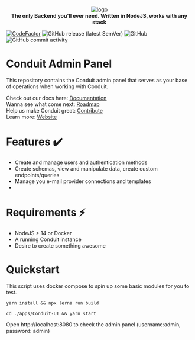 <p align="center">
<br>
<a href="https://getconduit.dev" target="_blank"><img src="https://getconduit.dev/conduitLogo.svg" alt="logo"/></a>
<br/>
<strong>The only Backend you'll ever need. Written in NodeJS, works with any stack</strong>
</p>

[![CodeFactor](https://www.codefactor.io/repository/github/conduitplatform/conduit-ui/badge?style=for-the-badge)](https://www.codefactor.io/repository/github/conduitplatform/conduit-ui)
![GitHub release (latest SemVer)](https://img.shields.io/github/v/release/ConduitPlatform/Conduit-UI?color=green&sort=semver&style=for-the-badge)
![GitHub](https://img.shields.io/github/license/ConduitPlatform/Conduit-UI?style=for-the-badge)
![GitHub commit activity](https://img.shields.io/github/commit-activity/m/ConduitPlatform/Conduit-UI?style=for-the-badge)

# Conduit Admin Panel

This repository contains the Conduit admin panel that serves as your base of operations when
working with Conduit.

Check out our docs here: [Documentation](https://getconduit.dev/docs/overview/intro)\
Wanna see what come next: [Roadmap](https://sharing.clickup.com/1554325/b/h/1fdwn-7561/8b09d2e9aedec0b)\
Help us make Conduit great: [Contribute](https://github.com/ConduitPlatform/Conduit/blob/main/.github/CONTRIBUTING.md)\
Learn more: [Website](https://getconduit.dev)

# Features ✔️

- Create and manage users and authentication methods
- Create schemas, view and manipulate data, create custom endpoints/queries
- Manage you e-mail provider connections and templates
- 

# Requirements ⚡

- NodeJS > 14 or Docker
- A running Conduit instance
- Desire to create something awesome

# Quickstart
This script uses docker compose to spin up some basic modules for you to test.
```
yarn install && npx lerna run build 
```
```
cd ./apps/Conduit-UI && yarn start 
```
Open http://localhost:8080 to check the admin panel (username:admin, password: admin)

